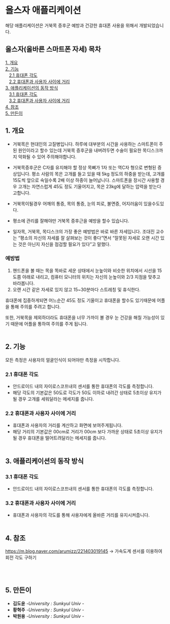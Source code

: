 # 올스자 애플리케이션
해당 애플리케이션은 거북목 증후군 예방과 건강한 휴대폰 사용을 위해서 개발되었습니다.


## 올스자(올바른 스마트폰 자세) 목차
[1. 개요](#1-개요)<br>
[2. 기능](#2-기능)<br>
   &nbsp;&nbsp;&nbsp;[2.1 휴대폰 각도](#21-휴대폰-각도)<br>
   &nbsp;&nbsp;&nbsp;[2.2 휴대폰과 사용자 사이에 거리](#22-휴대폰과-사용자-사이에-거리)<br>
[3. 애플리케이션의 동작 방식](#3-애플리케이션의-동작-방식)<br>
   &nbsp;&nbsp;&nbsp;[3.1 휴대폰 각도](#31-휴대폰-각도)<br>
   &nbsp;&nbsp;&nbsp;[3.2 휴대폰과 사용자 사이에 거리](#32-휴대폰과-사용자-사이에-거리)<br>
[4. 참조](#4-참조)<br>
[5. 만든이](#5-만든이)<br>

## 1. 개요

* 거북목은 현대인의 고질병입니다. 
하루에 대부분의 시간을 사용하는 스마트폰이 주된 원인이라고 할수 있는데 거북목 증후군을 내버려두면 수술이 필요한 목디스크까지 악화될 수 있어 주의해야합니다.

* 거북목증후군은 C자를 유지해야 할 정상 목뼈가 1자 또는 역C자 형으로 변형된 증상입니다.
평소 사람의 목은 고개를 들고 있을 때 5kg 정도의 하중을 받는데, 고개를 15도씩 앞으로 숙일수록 2배 이상 하중이 늘어납니다. 
스마트폰을 장시간 사용할 경우 고개는 자연스럽게 45도 정도 기울어지고, 목은 23kg에 달하는 압력을 받는다고합니다.

* 거북목이될경우 어깨의 통증, 목의 통증, 눈의 피로, 불면증, 어지러움이 있을수도있다.

* 평소에 관리를 잘해야만 거북목 증후근을 예방을 할수 있습니다.

* 일자목, 거북목, 목디스크의 가장 좋은 예방법은 바로 바른 자세입니다. 
조대진 교수는 “평소의 자신의 자세를 잘 살펴보는 것이 좋다”면서 “잘못된 자세로 오랜 시간 있는 것은 아닌지 자신을 점검할 필요가 있다”고 말했다.

### 예방법
1. 핸드폰을 볼 때는 목을 똑바로 세운 상태에서 눈높이와 비슷한 위치에서 시선을 15도쯤 아래로 내리고, 컴퓨터 모니터의 위치는 자신의 눈높이와 2/3 지점을 맞추고 바라봅니다.
2. 오랜 시간 같은 자세로 있지 않고 15~30분마다 스트레칭 및 휴식한다.

휴대폰에 집중하게되면 어느순간 45도 정도 기울이고 휴대폰을 할수도 있기때문에 어플을 통해 주의를 주려고 합니다.


또한, 거북목을 제외하더라도 휴대폰을 너무 가까이 볼 경우 눈 건강을 해칠 가능성이 있기 때문에 어플을 통하여 주의를 주게 됩니다.<br><br>

## 2. 기능
모든 측정은 사용자의 얼굴인식이 되어야만 측정을 시작합니다.

### 2.1 휴대폰 각도
 - 안드로이드 내의 자이로스코프내의 센서를 통한 휴대폰의 각도를 측정합니다.
 - 해당 각도의 기본값은 50도로 각도가 50도 이하로 내려간 상태로 5초이상 유지가 될 경우 고개를 세워달라는 메세지를 줍니다.
### 2.2 휴대폰과 사용자 사이에 거리
 - 휴대폰과 사용자의 거리를 계산하고 화면에 보여주게됩니다.
 - 해당 거리의 기본값은 00cm로 거리가 00cm 보다 가까운 상태로 5초이상 유지가 될 경우 휴대폰을 떨어트려달라는 메세지를 줍니다.<br><br>

## 3. 애플리케이션의 동작 방식

### 3.1 휴대폰 각도
 - 안드로이드 내의 자이로스코프내의 센서를 통한 휴대폰의 각도를 측정합니다.

### 3.2 휴대폰과 사용자 사이에 거리
 - 휴대폰과 사용자의 각도를 통해 사용자에게 올바른 거리를 유지시켜줍니다.<br><br>

## 4. 참조
https://m.blog.naver.com/arumizz/221403019145  -> 가속도계 센서를 이용하여 회전 각도 구하기

<br><br>

## 5. 만든이
* **김도윤** -*University : Sunkyul Univ* -
* **황혁주** -*University : Sunkyul Univ* -
* **박원용** -*University : Sunkyul Univ* -






